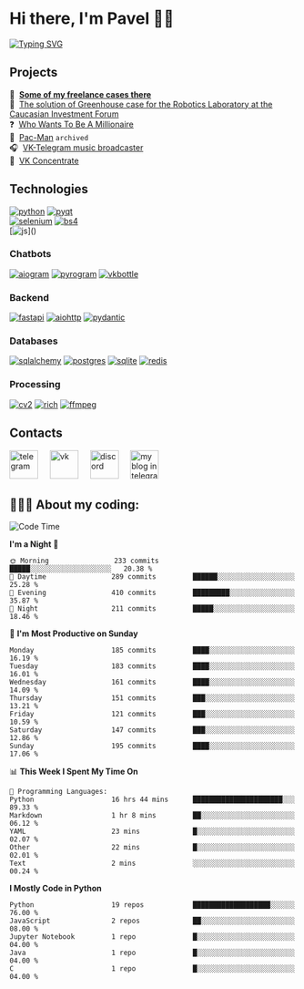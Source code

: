 # Hi there, I'm Pavel 👋🏼
[![Typing SVG](https://readme-typing-svg.demolab.com?font=Parkinsans&weight=500&size=22&duration=2000&color=3454D1&multiline=true&repeat=false&width=446&height=169&lines=Python+developer;ITMO+student;VK+ambassador;Chatbots+creator;Desktop+apps+developer;...+and+singer+and+podcaster)]()  

## Projects

📱&#160; **[Some of my freelance cases there](https://degendigital.super.site/)**  
🤖&#160; [The solution of Greenhouse case for the Robotics Laboratory at the Caucasian Investment Forum](https://github.com/snowlue/cif-robotics-2024)  
❓&#160; [Who Wants To Be A Millionaire](https://github.com/snowlue/WWTBAM)  
👻&#160; [Pac-Man](https://github.com/Marklzzz/Pac-man) `archived`  
🎧&#160; [VK-Telegram music broadcaster](https://github.com/snowlue/vk-tg-music-broadcaster)  
👀&#160; [VK Concentrate](https://github.com/snowlue/VK-Concentrate)  

## Technologies
[![python](https://img.shields.io/badge/python-306998?style=for-the-badge&logo=python&logoColor=FFD43B)]()
[![pyqt](https://img.shields.io/badge/pyqt-41CD52?style=for-the-badge&logo=qt&logoColor=fff)]()  
[![selenium](https://img.shields.io/badge/selenium-43B02A?style=for-the-badge&logo=selenium&logoColor=fff)]()
[![bs4](https://img.shields.io/badge/beautiful_soup-287fb8?style=for-the-badge)]()  
[![js](https://img.shields.io/badge/javascript_(a_bit)-F7DF1E?style=for-the-badge&logo=javascript&logoColor=000)]()

### Chatbots
[![aiogram](https://img.shields.io/badge/aiogram-009bfb?style=for-the-badge&logo=telegram&logoColor=fff)]()
[![pyrogram](https://img.shields.io/badge/pyrogram-e65622?style=for-the-badge)]()
[![vkbottle](https://img.shields.io/badge/vkbottle-0077ff?style=for-the-badge&logo=vk&logoColor=fff)]()

### Backend
[![fastapi](https://img.shields.io/badge/fastapi-009688?style=for-the-badge&logo=fastapi&logoColor=fff)]()
[![aiohttp](https://img.shields.io/badge/aiohttp-2C5BB4?style=for-the-badge&logo=aiohttp&logoColor=fff)]()
[![pydantic](https://img.shields.io/badge/pydantic-E92063?style=for-the-badge&logo=pydantic&logoColor=fff)]()

### Databases
[![sqlalchemy](https://img.shields.io/badge/sqlalchemy-D71F00?style=for-the-badge&logo=sqlalchemy&logoColor=fff)]()
[![postgres](https://img.shields.io/badge/postgres-4169E1.svg?style=for-the-badge&logo=postgresql&logoColor=fff)]()
[![sqlite](https://img.shields.io/badge/sqlite-003B57.svg?style=for-the-badge&logo=sqlite&logoColor=fff)]()
[![redis](https://img.shields.io/badge/redis-FF4438.svg?style=for-the-badge&logo=redis&logoColor=fff)]()

### Processing
[![cv2](https://img.shields.io/badge/opencv-5C3EE8?style=for-the-badge&logo=opencv&logoColor=fff)]()
[![rich](https://img.shields.io/badge/rich-FAE742?style=for-the-badge&logo=rich&logoColor=000)]()
[![ffmpeg](https://img.shields.io/badge/ffmpeg-007808?style=for-the-badge&logo=ffmpeg&logoColor=fff)]()

## Contacts
[<img src='https://upload.wikimedia.org/wikipedia/commons/thumb/8/83/Telegram_2019_Logo.svg/768px-Telegram_2019_Logo.svg.png' alt='telegram' height='50'>](https://t.me/snowlue)
&#4448; [<img src='https://user-images.githubusercontent.com/22418658/169043582-878f7c04-1398-4296-9cef-85eb90f77f8f.png' alt='vk' height='50'>](https://vk.me/snowlue)
&#4448; [<img src='https://user-images.githubusercontent.com/22418658/130826704-ea944633-642f-46cc-9236-ffda0ec0ce41.png' alt='discord' height='50'>](https://discord.com/users/550713735686127626)
&#4448; [<img src='https://github.com/user-attachments/assets/8159be1d-7939-4432-ba94-2da0366d6650' alt='my blog in telegram' height='50'>](https://t.me/snowlues) <br>

## 👨🏻‍💻 About my coding:
<!--START_SECTION:waka-->
![Code Time](http://img.shields.io/badge/Code%20Time-1%2C121%20hrs%2015%20mins-blue)

**I'm a Night 🦉** 

```text
🌞 Morning                233 commits         █████░░░░░░░░░░░░░░░░░░░░   20.38 % 
🌆 Daytime                289 commits         ██████░░░░░░░░░░░░░░░░░░░   25.28 % 
🌃 Evening                410 commits         █████████░░░░░░░░░░░░░░░░   35.87 % 
🌙 Night                  211 commits         █████░░░░░░░░░░░░░░░░░░░░   18.46 % 
```
📅 **I'm Most Productive on Sunday** 

```text
Monday                   185 commits         ████░░░░░░░░░░░░░░░░░░░░░   16.19 % 
Tuesday                  183 commits         ████░░░░░░░░░░░░░░░░░░░░░   16.01 % 
Wednesday                161 commits         ████░░░░░░░░░░░░░░░░░░░░░   14.09 % 
Thursday                 151 commits         ███░░░░░░░░░░░░░░░░░░░░░░   13.21 % 
Friday                   121 commits         ███░░░░░░░░░░░░░░░░░░░░░░   10.59 % 
Saturday                 147 commits         ███░░░░░░░░░░░░░░░░░░░░░░   12.86 % 
Sunday                   195 commits         ████░░░░░░░░░░░░░░░░░░░░░   17.06 % 
```


📊 **This Week I Spent My Time On** 

```text
💬 Programming Languages: 
Python                   16 hrs 44 mins      ██████████████████████░░░   89.33 % 
Markdown                 1 hr 8 mins         ██░░░░░░░░░░░░░░░░░░░░░░░   06.12 % 
YAML                     23 mins             █░░░░░░░░░░░░░░░░░░░░░░░░   02.07 % 
Other                    22 mins             █░░░░░░░░░░░░░░░░░░░░░░░░   02.01 % 
Text                     2 mins              ░░░░░░░░░░░░░░░░░░░░░░░░░   00.24 % 
```

**I Mostly Code in Python** 

```text
Python                   19 repos            ███████████████████░░░░░░   76.00 % 
JavaScript               2 repos             ██░░░░░░░░░░░░░░░░░░░░░░░   08.00 % 
Jupyter Notebook         1 repo              █░░░░░░░░░░░░░░░░░░░░░░░░   04.00 % 
Java                     1 repo              █░░░░░░░░░░░░░░░░░░░░░░░░   04.00 % 
C                        1 repo              █░░░░░░░░░░░░░░░░░░░░░░░░   04.00 % 
```




<!--END_SECTION:waka-->
